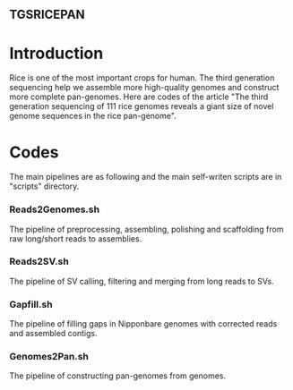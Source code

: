 TGSRICEPAN
-

# Introduction
Rice is one of the most important crops for human. The third generation sequencing help we assemble more high-quality genomes and construct more complete pan-genomes. Here are codes of the article "The third generation sequencing of 111 rice genomes reveals a giant size of novel genome sequences in the rice pan-genome".

# Codes
The main pipelines are as following and the main self-writen scripts are in "scripts" directory.

### Reads2Genomes.sh 
The pipeline of preprocessing, assembling, polishing and scaffolding from raw long/short reads to assemblies.

### Reads2SV.sh
The pipeline of SV calling, filtering and merging from long reads to SVs.

### Gapfill.sh
The pipeline of filling gaps in Nipponbare genomes with corrected reads and assembled contigs.

### Genomes2Pan.sh
The pipeline of constructing pan-genomes from genomes.
